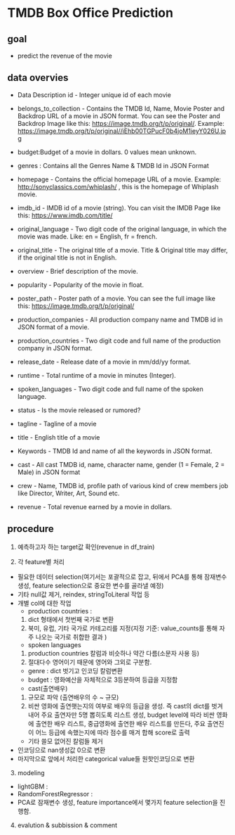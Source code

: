 # TMDB Box Office Prediction

## goal 
- predict the revenue of the movie

## data overvies
- Data Description id - Integer unique id of each movie

- belongs_to_collection - Contains the TMDB Id, Name, Movie Poster and Backdrop URL of a movie in JSON format. You can see the Poster and Backdrop Image like this: https://image.tmdb.org/t/p/original/. Example: https://image.tmdb.org/t/p/original//iEhb00TGPucF0b4joM1ieyY026U.jpg

- budget:Budget of a movie in dollars. 0 values mean unknown.

- genres : Contains all the Genres Name & TMDB Id in JSON Format

- homepage - Contains the official homepage URL of a movie. Example: http://sonyclassics.com/whiplash/ , this is the homepage of Whiplash movie.

- imdb_id - IMDB id of a movie (string). You can visit the IMDB Page like this: https://www.imdb.com/title/

- original_language - Two digit code of the original language, in which the movie was made. Like: en = English, fr = french.

- original_title - The original title of a movie. Title & Original title may differ, if the original title is not in English.

- overview - Brief description of the movie.

- popularity - Popularity of the movie in float.

- poster_path - Poster path of a movie. You can see the full image like this: https://image.tmdb.org/t/p/original/

- production_companies - All production company name and TMDB id in JSON format of a movie.

- production_countries - Two digit code and full name of the production company in JSON format.

- release_date - Release date of a movie in mm/dd/yy format.

- runtime - Total runtime of a movie in minutes (Integer).

- spoken_languages - Two digit code and full name of the spoken language.

- status - Is the movie released or rumored?

- tagline - Tagline of a movie

- title - English title of a movie

- Keywords - TMDB Id and name of all the keywords in JSON format.

- cast - All cast TMDB id, name, character name, gender (1 = Female, 2 = Male) in JSON format

- crew - Name, TMDB id, profile path of various kind of crew members job like Director, Writer, Art, Sound etc.

- revenue - Total revenue earned by a movie in dollars.

## procedure
1. 예측하고자 하는 target값 확인(revenue in df_train)

2. 각 feature별 처리
- 필요한 데이터 selection(여기서는 포괄적으로 잡고, 뒤에서 PCA를 통해 잠재변수 생성, feature selection으로 중요한 변수를 골라낼 예정)
- 기타 null값 제거, reindex, stringToLiteral 작업 등
- 개별 col에 대한 작업
    - production countries : 
    1. dict 형태에서 첫번째 국가로 변환
    2. 북미, 유럽, 기타 국가로 카테고리를 지정(지정 기준: value_counts를 통해 자주 나오는 국가로 취합한 결과 )
    - spoken languages
    1. production countries 칼럼과 비슷하나 약간 다름(소문자 사용 등)
    2. 절대다수 영어이기 때문에 영어와 그외로 구분함. 
    - genre : dict 벗기고 인코딩 칼럼변환
    - budget : 영화예산을 자체적으로 3등분하여 등급을 지정함 
    - cast(출연배우) 
    1. 규모로 파악 (출연배우의 수 ~ 규모)
    2. 비싼 영화에 출연햇는지의 여부로 배우의 등급을 생성. 즉 cast의 dict를 벗겨내어 주요 출연자만 5명 뽑히도록 리스트 생성, budget level에 따라 비싼 영화에 출연한 배우 리스트, 중급영화에 출연한 배우 리스트를 만든다, 주요 출연진이 어느 등급에 속했는지에 따라  점수를 매겨 합해 score로 출력
    - 기타 쓸모 없어진 칼럼들 제거 
- 인코딩으로 nan생성값 0으로 변환
- 마지막으로 앞에서 처리한 categorical value들 원핫인코딩으로 변환

3. modeling
- lightGBM : 
- RandomForestRegressor : 
- PCA로 잠재변수 생성, feature importance에서 몇가지 feature selection을 진행함. 

4. evalution & subbission & comment 

